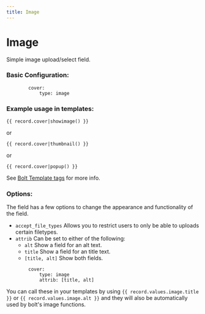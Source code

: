 ```yaml
---
title: Image
---
```

Image
=========

Simple image upload/select field.

### Basic Configuration:

```
        cover:
            type: image
```

### Example usage in templates:

```
{{ record.cover|showimage() }}
```
or
```
{{ record.cover|thumbnail() }}
```
or
```
{{ record.cover|popup() }}
```
See [Bolt Template tags](../templates/templatetags) for more info.

### Options:

The field has a few options to change the appearance and functionality of the
field.

* `accept_file_types` Allows you to restrict users to only be able to uploads
  certain filetypes.
* `attrib` Can be set to either of the following:
  * `alt` Show a field for an alt text.
  * `title` Show a field for an title text.
  * `[title, alt]` Show both fields.

```
        cover:
            type: image
            attrib: [title, alt]
```

You can call these in your templates by using `{{ record.values.image.title }}`
or `{{ record.values.image.alt }}` and they will also be automatically used by
bolt's image functions.

